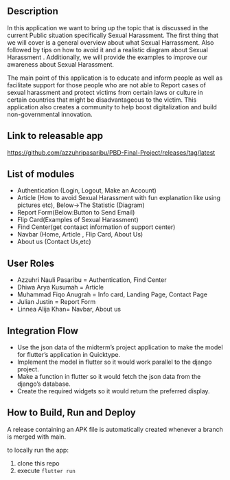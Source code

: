 ## Description

In this application we want to bring up the topic that is discussed in the current
Public situation specifically Sexual Harassment. The first thing that we will cover is a general overview about what Sexual Harrassment. Also followed by tips on how to avoid it and a realistic diagram about Sexual Harassment . Additionally, we will provide the examples to improve our awareness about Sexual Harassment. 

The main point of this application is to educate and inform people as well as facilitate support for those people who are not able to Report cases of sexual harassment and protect victims from certain laws or culture in certain countries that might be disadvantageous to the victim. This application also creates a community to help boost digitalization and build non-governmental innovation.

## Link to releasable app
https://github.com/azzuhripasaribu/PBD-Final-Project/releases/tag/latest
## List of modules

- Authentication (Login, Logout, Make an Account)
- Article (How to avoid Sexual Harassment with fun explanation like using pictures etc), Below->The Statistic (Diagram)
- Report Form(Below:Button to Send Email)
- Flip Card(Examples of Sexual Harassment)
- Find Center(get contaact information of support center)
- Navbar (Home, Article , Flip Card, About Us)
- About us (Contact Us,etc)

## User Roles
- Azzuhri Nauli Pasaribu = Authentication, Find Center
- Dhiwa Arya Kusumah = Article
- Muhammad Fiqo Anugrah = Info card, Landing Page, Contact Page
- Julian Justin = Report Form
- Linnea Alija Khan= Navbar, About us

## Integration Flow
- Use the json data of the midterm’s project application to make the model for flutter’s application in Quicktype.
- Implement the model in flutter so it would work parallel to the django project.
- Make a function in flutter so it would fetch the json data from the django’s database.
- Create the required widgets so it would return the preferred display.


## How to Build, Run and Deploy 
A release containing an APK file is automatically created whenever a branch is merged with main.

to locally run the app:
1. clone this repo
2. execute ```flutter run```
